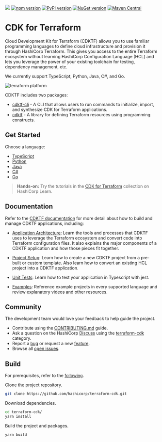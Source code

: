 ![](https://github.com/hashicorp/terraform-cdk/workflows/Release/badge.svg)
[![npm version](https://badge.fury.io/js/cdktf.svg)](https://badge.fury.io/js/cdktf)
[![PyPI version](https://badge.fury.io/py/cdktf.svg)](https://badge.fury.io/py/cdktf)
[![NuGet version](https://badge.fury.io/nu/HashiCorp.Cdktf.svg)](https://badge.fury.io/nu/HashiCorp.Cdktf)
[![Maven Central](https://img.shields.io/maven-central/v/com.hashicorp/cdktf?color=brightgreen)](https://search.maven.org/artifact/com.hashicorp/cdktf)

# CDK for Terraform

Cloud Development Kit for Terraform (CDKTF) allows you to use familiar
programming languages to define cloud infrastructure and provision it through
HashiCorp Terraform. This gives you access to the entire Terraform ecosystem without learning HashiCorp Configuration Language (HCL) and lets you leverage the power of your existing toolchain for testing, dependency management, etc.

We currently support TypeScript, Python, Java, C#, and Go.

![terraform platform](./docs/terraform-platform.png)

CDKTF includes two packages:

- [cdktf-cli](./packages/cdktf-cli) - A CLI that allows users to run commands to initialize, import, and synthesize CDK for Terraform applications.
- [cdktf](./packages/cdktf) - A library for defining Terraform resources using programming constructs.

## Get Started

Choose a language:

- [TypeScript](https://developer.hashicorp.com/terraform/tutorials/cdktf/cdktf-build?in=terraform%2Fcdktf&variants=cdk-language%3Atypescript)
- [Python](https://developer.hashicorp.com/terraform/tutorials/cdktf/cdktf-build?in=terraform%2Fcdktf&variants=cdk-language%3Apython)
- [Java](https://developer.hashicorp.com/terraform/tutorials/cdktf/cdktf-build?in=terraform%2Fcdktf&variants=cdk-language%3Ajava)
- [C#](https://developer.hashicorp.com/terraform/tutorials/cdktf/cdktf-build?in=terraform%2Fcdktf&variants=cdk-language%3Acsharp)
- [Go](https://developer.hashicorp.com/terraform/tutorials/cdktf/cdktf-build?in=terraform%2Fcdktf&variants=cdk-language%3Ago)

> **Hands-on:** Try the tutorials in the [CDK for Terraform](https://learn.hashicorp.com/collections/terraform/cdktf) collection on HashiCorp Learn.

## Documentation

Refer to the [CDKTF documentation](https://developer.hashicorp.com/terraform/cdktf) for more detail about how to build and manage CDKTF applications, including:

- [Application Architecture](https://developer.hashicorp.com/terraform/cdktf/concepts/cdktf-architecture): Learn the tools and processes that CDKTF uses to leverage the Terraform ecosystem and convert code into Terraform configuration files. It also explains the major components of a CDKTF application and how those pieces fit together.

- [Project Setup](https://developer.hashicorp.com/terraform/cdktf/create-and-deploy/project-setup): Learn how to create a new CDKTF project from a pre-built or custom template. Also learn how to convert an existing HCL project into a CDKTF application.

- [Unit Tests](https://developer.hashicorp.com/terraform/cdktf/test/unit-tests): Learn how to test your application in Typescript with jest.

- [Examples](https://developer.hashicorp.com/terraform/cdktf/examples-and-guides/examples): Reference example projects in every supported language and review explanatory videos and other resources.

## Community

The development team would love your feedback to help guide the project.

- Contribute using the [CONTRIBUTING.md](./CONTRIBUTING.md) guide.
- Ask a question on the HashiCorp [Discuss](https://discuss.hashicorp.com/) using the [terraform-cdk](https://discuss.hashicorp.com/c/terraform-core/cdk-for-terraform/) category.
- Report a [bug](https://github.com/hashicorp/terraform-cdk/issues/new?assignees=&labels=bug&template=bug-report.md&title=) or request a new [feature](https://github.com/hashicorp/terraform-cdk/issues/new?assignees=&labels=enhancement&template=feature-request.md&title=).
- Browse all [open issues](https://github.com/hashicorp/terraform-cdk/issues).

## Build

For prerequisites, refer to the [following](./CONTRIBUTING.md#prerequisites).

Clone the project repository.

```bash
git clone https://github.com/hashicorp/terraform-cdk.git
```

Download dependencies.

```bash
cd terraform-cdk/
yarn install
```

Build the project and packages.

```bash
yarn build
```
